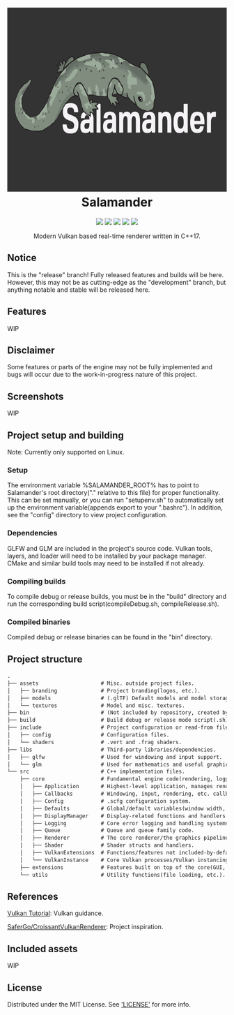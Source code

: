 <h1 align="center">
    <br>
    <img src="https://github.com/ljmrt/salamander/blob/ee50dac4b6d9a2d4f5200d80055a1c4f4d843450/assets/branding/logo3000x1688.png" alt="Salamander" width="750" height="422">
    <br>
    Salamander
    <br>
</h1>
<p align="center">
    <img src="https://img.shields.io/static/v1?label=release-version&message=1.0.8&color=green">
    <img src="https://img.shields.io/static/v1?label=build-version&message=1.0.8&color=green">
    <img src="https://img.shields.io/static/v1?label=language&message=C%2B%2B17&color=green">
    <img src="https://img.shields.io/static/v1?label=platform&message=Linux&color=green">
    <img src="https://img.shields.io/static/v1?label=development&message=Active&color=green">
</p>
<p align="center">Modern Vulkan based real-time renderer written in C++17.</p>

## Notice

This is the "release" branch! Fully released features and builds will be here. However, this may not be as cutting-edge as the "development" branch, but anything notable and stable will be released here.

## Features

WIP

## Disclaimer

Some features or parts of the engine may not be fully implemented and bugs will occur due to the work-in-progress nature of this project.

## Screenshots

WIP

## Project setup and building

Note: Currently only supported on Linux.

### Setup

The environment variable %SALAMANDER_ROOT% has to point to Salamander's root directory("." relative to this file) for proper functionality. This can be set manually, or you can run "setupenv.sh" to automatically set up the environment variable(appends export to your ".bashrc"). In addition, see the "config" directory to view project configuration.

### Dependencies

GLFW and GLM are included in the project's source code. Vulkan tools, layers, and loader will need to be installed by your package manager. CMake and similar build tools may need to be installed if not already.

### Compiling builds

To compile debug or release builds, you must be in the "build" directory and run the corresponding build script(compileDebug.sh, compileRelease.sh).

### Compiled binaries

Compiled debug or release binaries can be found in the "bin" directory.

## Project structure

```diff
.
├── assets                    # Misc. outside project files.
│   ├── branding              # Project branding(logos, etc.).
│   ├── models                # (.glTF) Default models and model storage directory.
│   └── textures              # Model and misc. textures.
├── bin                       # (Not included by repository, created by script) Output binary files.
├── build                     # Build debug or release mode script(.sh), CMake output file directory.
├── include                   # Project configuration or read-from files.
│   ├── config                # Configuration files.
│   └── shaders               # .vert and .frag shaders.
├── libs                      # Third-party libraries/dependencies.
│   ├── glfw                  # Used for windowing and input support.
│   └── glm                   # Used for mathematics and useful graphics functions.
└── src                       # C++ implementation files.
    ├── core                  # Fundamental engine code(rendering, logging, configuration, etc.).
    │   ├── Application       # Highest-level application, manages renderer and Vulkan instance.
    │   ├── Callbacks         # Windowing, input, rendering, etc. callbacks.
    │   ├── Config            # .scfg configuration system.
    │   ├── Defaults          # Global/default variables(window width, window height, etc.).
    │   ├── DisplayManager    # Display-related functions and handlers.
    │   ├── Logging           # Core error logging and handling systems(currently only enabled in debug builds).
    │   ├── Queue             # Queue and queue family code.
    │   ├── Renderer          # The core renderer/the graphics pipeline container.
    │   ├── Shader            # Shader structs and handlers.
    │   ├── VulkanExtensions  # Functions/features not included-by-default in Vulkan(loaded in here).
    │   └── VulkanInstance    # Core Vulkan processes/Vulkan instancing code.
    ├── extensions            # Features built on top of the core(GUI, image loading, etc.).
    └── utils                 # Utility functions(file loading, etc.).
```

## References

[Vulkan Tutorial](https://vulkan-tutorial.com/): Vulkan guidance.

[SaferGo/CroissantVulkanRenderer](https://github.com/SaferGo/CroissantVulkanRenderer): Project inspiration.

## Included assets

WIP

## License

Distributed under the MIT License. See ['LICENSE'](https://github.com/ljmrt/salamander/blob/master/LICENSE) for more info.
